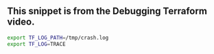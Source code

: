 ## This snippet is from the Debugging Terraform video.

```sh
export TF_LOG_PATH=/tmp/crash.log
export TF_LOG=TRACE
```
